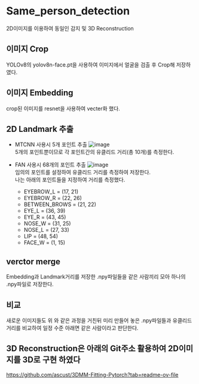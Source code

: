 # Same_person_detection
2D이미지를 이용하여 동일인 감지 및 3D Reconstruction  

## 이미지 Crop
YOLOv8의 yolov8n-face.pt을 사용하여 이미지에서 얼굴을 검출 후 Crop해 저장하였다.  

## 이미지 Embedding
crop된 이미지를 resnet을 사용하여 vecter화 했다.  

## 2D Landmark 추출
+ MTCNN 사용시 5개 포인트 추출
![image](https://github.com/cmsk6405/Same_person_detection/assets/97841700/87aed66e-9ab1-4219-a341-9db5a9085a8d)  
5개의 포인트뿐이므로 각 포인트간의 유클리드 거리(총 10개)를 측정한다.  

+ FAN 사용시 68개의 포인트 추출
![image](https://github.com/cmsk6405/Same_person_detection/assets/97841700/68f6a597-4ff0-48b4-ba25-db19e9e8cc00)  
임의의 포인트를 설정하여 유클리드 거리를 측정하여 저장한다.  
나는 아래의 포인트들을 지정하여 거리를 측정했다.  
  + EYEBROW_L = (17, 21)  
  + EYEBROW_R = (22, 26)  
  + BETWEEN_BROWS = (21, 22)  
  + EYE_L = (36, 39)  
  + EYE_R = (43, 45)  
  + NOSE_W = (31, 25)  
  + NOSE_L = (27, 33)  
  + LIP = (48, 54)  
  + FACE_W = (1, 15)  
  

## verctor merge
Embedding과 Landmark거리를 저장한 .npy파일들을 같은 사람끼리 모아 하나의 .npy파일로 저장한다.  

## 비교
새로운 이미지들도 위 와 같은 과정을 거친뒤 미리 만들어 놓은 .npy파일들과 유클리드 거리를 비교하여 일정 수준 아래면 같은 사람이라고 판단한다.  

## 3D Reconstruction은 아래의 Git주소 활용하여 2D이미지를 3D로 구현 하였다
https://github.com/ascust/3DMM-Fitting-Pytorch?tab=readme-ov-file
